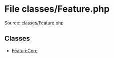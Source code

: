 File classes/Feature.php
=========

Source: [classes/Feature.php](https://github.com/PrestaShop/PrestaShop/blob/1.5.3.0/classes/Feature.php)


Classes
-------

* [FeatureCore](class.FeatureCore.md)

